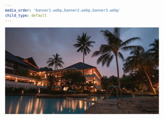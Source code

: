 ```yaml
---
media_order: 'banner1.webp,banner2.webp,banner3.webp'
child_type: default
---
```


![banner1](banner1.webp "banner1")